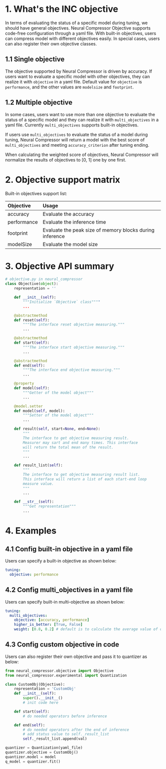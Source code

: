 # 1. What's the INC objective

In terms of evaluating the status of a specific model during tuning, we should have general objectives. Neural Compressor Objective supports code-free configuration through a yaml file. With built-in objectives, users can compress model with different objectives easily. In special cases, users can also register their own objective classes.

## 1.1 Single objective

The objective supported by Neural Compressor is driven by accuracy. If users want to evaluate a specific model with other objectives, they can realize it with `objective` in a yaml file. Default value for `objective` is `performance`, and the other values are `modelsize` and `footprint`.

## 1.2 Multiple objective

In some cases, users want to use more than one objective to evaluate the status of a specific model and they can realize it with `multi_objectives` in a yaml file. Currently `multi_objectives` supports built-in objectives.

If users use `multi_objectives` to evaluate the status of a model during tuning, Neural Compressor will return a model with the best score of `multi_objectives` and meeting `accuracy_criterion` after tuning ending.

When calculating the weighted score of objectives, Neural Compressor will normalize the results of objectives to [0, 1] one by one first.


# 2. Objective support matrix

Built-in objectives support list:

| Objective    | Usage                                                    |
| :------      | :------                                                  |
| accuracy     | Evaluate the accuracy                                    |
| performance  | Evaluate the inference time                              |
| footprint    | Evaluate the peak size of memory blocks during inference |
| modelSize    | Evaluate the model size                                  |

# 3. Objective API summary

```python
# objective.py in neural_compressor
class Objective(object):
    representation = ''

    def __init__(self):
        """Initialize `Objective` class""""
        ...

    @abstractmethod
    def reset(self):
        """The interface reset objective measuring."""
        ...

    @abstractmethod
    def start(self):
        """The interface start objective measuring."""
        ...

    @abstractmethod
    def end(self):
        """The interface end objective measuring."""
        ...

    @property
    def model(self):
        """Getter of the model object"""
        ...

    @model.setter
    def model(self, model):
        """Setter of the model object"""
        ...

    def result(self, start=None, end=None):
        """
        The interface to get objective measuring result.
        Measurer may sart and end many times. This interface 
        will return the total mean of the result.
        """
        ...

    def result_list(self):
        """
        The interface to get objective measuring result list.
        This interface will return a list of each start-end loop
        measure value.
        """
        ...

    def __str__(self):
        """Get representation"""
        ...
```

# 4. Examples

## 4.1 Config built-in objective in a yaml file

Users can specify a built-in objective as shown below:

```yaml
tuning:
  objective: performance
```

## 4.2 Config multi_objectives in a yaml file

Users can specify built-in multi-objective as shown below:

```yaml
tuning:
  multi_objectives:
    objective: [accuracy, performance]
    higher_is_better: [True, False]
    weight: [0.8, 0.2] # default is to calculate the average value of objectives
```

## 4.3 Config custom objective in code

Users can also register their own objective and pass it to quantizer as below:

```python
from neural_compressor.objective import Objective
from neural_compressor.experimental import Quantization

class CustomObj(Objective):
    representation = 'CustomObj'
    def __init__(self):
        super().__init__()
        # init code here

    def start(self):
        # do needed operators before inference

    def end(self):
        # do needed operators after the end of inference
        # add status value to self._result_list
        self._result_list.append(val)

quantizer = Quantization(yaml_file)
quantizer.objective = CustomObj()
quantizer.model = model
q_model = quantizer.fit()
```

